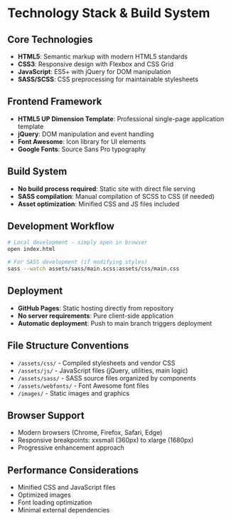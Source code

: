 # Technology Stack & Build System

## Core Technologies
- **HTML5**: Semantic markup with modern HTML5 standards
- **CSS3**: Responsive design with Flexbox and CSS Grid
- **JavaScript**: ES5+ with jQuery for DOM manipulation
- **SASS/SCSS**: CSS preprocessing for maintainable stylesheets

## Frontend Framework
- **HTML5 UP Dimension Template**: Professional single-page application template
- **jQuery**: DOM manipulation and event handling
- **Font Awesome**: Icon library for UI elements
- **Google Fonts**: Source Sans Pro typography

## Build System
- **No build process required**: Static site with direct file serving
- **SASS compilation**: Manual compilation of SCSS to CSS (if needed)
- **Asset optimization**: Minified CSS and JS files included

## Development Workflow
```bash
# Local development - simply open in browser
open index.html

# For SASS development (if modifying styles)
sass --watch assets/sass/main.scss:assets/css/main.css
```

## Deployment
- **GitHub Pages**: Static hosting directly from repository
- **No server requirements**: Pure client-side application
- **Automatic deployment**: Push to main branch triggers deployment

## File Structure Conventions
- `/assets/css/` - Compiled stylesheets and vendor CSS
- `/assets/js/` - JavaScript files (jQuery, utilities, main logic)
- `/assets/sass/` - SASS source files organized by components
- `/assets/webfonts/` - Font Awesome font files
- `/images/` - Static images and graphics

## Browser Support
- Modern browsers (Chrome, Firefox, Safari, Edge)
- Responsive breakpoints: xxsmall (360px) to xlarge (1680px)
- Progressive enhancement approach

## Performance Considerations
- Minified CSS and JavaScript files
- Optimized images
- Font loading optimization
- Minimal external dependencies